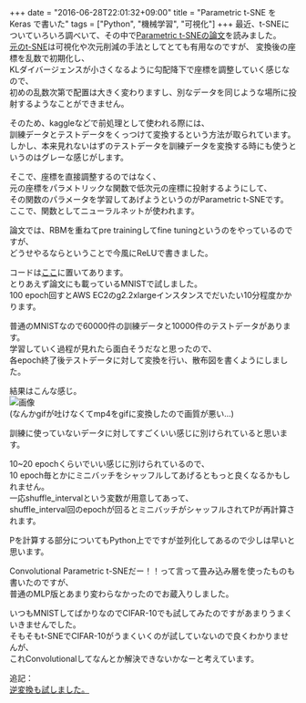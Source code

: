 +++
date = "2016-06-28T22:01:32+09:00"
title = "Parametric t-SNE を Keras で書いた"
tags = ["Python", "機械学習", "可視化"]
+++
最近、t-SNEについていろいろ調べいて、その中で[Parametric t-SNEの論文](https://lvdmaaten.github.io/publications/papers/AISTATS_2009.pdf)を読みました。  
[元のt-SNE](https://lvdmaaten.github.io/publications/papers/JMLR_2008.pdf)は可視化や次元削減の手法としてとても有用なのですが、
変換後の座標を乱数で初期化し、  
KLダイバージェンスが小さくなるように勾配降下で座標を調整していく感じなので、  
初めの乱数次第で配置は大きく変わりますし、別なデータを同じような場所に投射するようなことができません。  

そのため、kaggleなどで前処理として使われる際には、  
訓練データとテストデータをくっつけて変換するという方法が取られています。  
しかし、本来見れないはずのテストデータを訓練データを変換する時にも使うというのはグレーな感じがします。  

そこで、座標を直接調整するのではなく、  
元の座標をパラメトリックな関数で低次元の座標に投射するようにして、  
その関数のパラメータを学習してあげようというのがParametric t-SNEです。  
ここで、関数としてニューラルネットが使われます。  

論文では、RBMを重ねてpre trainingしてfine tuningというのをやっているのですが、  
どうせやるならということで今風にReLUで書きました。  

コードは[ここ](https://github.com/zaburo-ch/Parametric-t-SNE-in-Keras)に置いてあります。  
とりあえず論文にも載っているMNISTで試しました。  
100 epoch回すとAWS EC2のg2.2xlargeインスタンスでだいたい10分程度かかります。  

普通のMNISTなので60000件の訓練データと10000件のテストデータがあります。  
学習していく過程が見れたら面白そうだなと思ったので、  
各epoch終了後テストデータに対して変換を行い、散布図を書くようにしました。  

結果はこんな感じ。  
![画像](/images/mnist_process.gif)  
(なんかgifが吐けなくてmp4をgifに変換したので画質が悪い...)  

訓練に使っていないデータに対してすごくいい感じに別けられていると思います。  

10~20 epochくらいでいい感じに別けられているので、  
10 epoch毎とかにミニバッチをシャッフルしてあげるともっと良くなるかもしれません。  
一応shuffle_intervalという変数が用意してあって、  
shuffle_interval回のepochが回るとミニバッチがシャッフルされてPが再計算されます。  

Pを計算する部分についてもPython上でですが並列化してあるので少しは早いと思います。

Convolutional Parametric t-SNEだー！！って言って畳み込み層を使ったものも書いたのですが、  
普通のMLP版とあまり変わらなかったのでお蔵入りしました。  

いつもMNISTしてばかりなのでCIFAR-10でも試してみたのですがあまりうまくいきませんでした。  
そもそもt-SNEでCIFAR-10がうまくいくのが試していないので良くわかりませんが、  
これConvolutionalしてなんとか解決できないかなーと考えています。

追記：  
[逆変換も試しました。](/post/tsne-decode/)  
